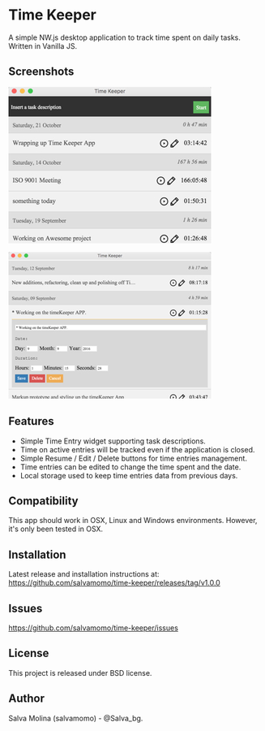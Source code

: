 Time Keeper
===========

A simple NW.js desktop application to track time spent on daily tasks. Written in Vanilla JS.

Screenshots
-----------

![Time Keeper Main UI](https://raw.githubusercontent.com/salvamomo/time-keeper/master/doc/images/time_keeper_main.jpg)

![Time Keeper Edit Entry widget](https://raw.githubusercontent.com/salvamomo/time-keeper/master/doc/images/time_keeper_edit_time_entry.jpg)

Features
--------

* Simple Time Entry widget supporting task descriptions.
* Time on active entries will be tracked even if the application is closed.
* Simple Resume / Edit / Delete buttons for time entries management.
* Time entries can be edited to change the time spent and the date.
* Local storage used to keep time entries data from previous days.

Compatibility
-------------

This app should work in OSX, Linux and Windows environments. However, it's only
been tested in OSX.

Installation
------------

Latest release and installation instructions at: 
https://github.com/salvamomo/time-keeper/releases/tag/v1.0.0

Issues
------

https://github.com/salvamomo/time-keeper/issues

License
-------
This project is released under BSD license.

Author
------

Salva Molina (salvamomo) - @Salva_bg.
